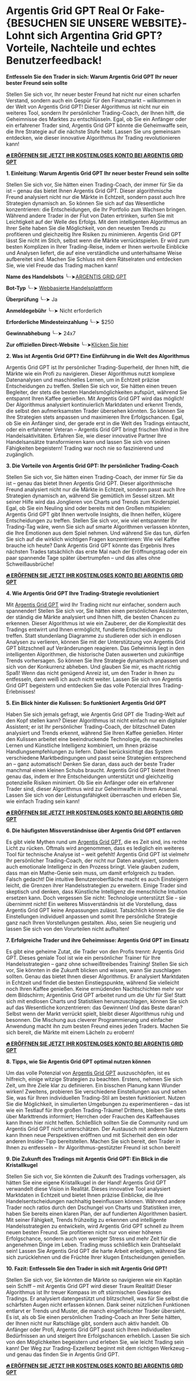 # Argentis Grid GPT Real Or Fake-{BESUCHEN SIE UNSERE WEBSITE}-Lohnt sich Argentina Grid GPT? Vorteile, Nachteile und echtes Benutzerfeedback!

**Entfesseln Sie den Trader in sich: Warum Argentis Grid GPT Ihr neuer bester Freund sein sollte**

Stellen Sie sich vor, Ihr neuer bester Freund hat nicht nur einen scharfen Verstand, sondern auch ein Gespür für den Finanzmarkt – willkommen in der Welt von Argentis Grid GPT! Dieser Algorithmus ist nicht nur ein weiteres Tool, sondern Ihr persönlicher Trading-Coach, der Ihnen hilft, die Geheimnisse des Marktes zu entschlüsseln. Egal, ob Sie ein Anfänger oder ein erfahrener Trader sind, Argentis Grid GPT könnte die Geheimwaffe sein, die Ihre Strategie auf die nächste Stufe hebt. Lassen Sie uns gemeinsam entdecken, wie dieser innovative Algorithmus Ihr Trading revolutionieren kann!

**[🔥 ERÖFFNEN SIE JETZT IHR KOSTENLOSES KONTO BEI ARGENTIS GRID GPT](https://www.cryptoalertscam.com/argentis-grid-gpt-review/)**

**1. Einleitung: Warum Argentis Grid GPT Ihr neuer bester Freund sein sollte**

Stellen Sie sich vor, Sie hätten einen Trading-Coach, der immer für Sie da ist – genau das bietet Ihnen Argentis Grid GPT. Dieser algorithmische Freund analysiert nicht nur die Märkte in Echtzeit, sondern passt auch Ihre Strategien dynamisch an. So können Sie sich auf das Wesentliche konzentrieren: die Entscheidungen, die Ihr Portfolio zum Wachsen bringen. Während andere Trader in der Flut von Daten ertrinken, surfen Sie mit Leichtigkeit auf der Welle des Erfolgs. Mit dem intelligenten Algorithmus an Ihrer Seite haben Sie die Möglichkeit, von den neuesten Trends zu profitieren und gleichzeitig Ihre Risiken zu minimieren. Argentis Grid GPT lässt Sie nicht im Stich, selbst wenn die Märkte verrücktspielen. Er wird zum besten Komplizen in Ihrer Trading-Reise, indem er Ihnen wertvolle Einblicke und Analysen liefert, die auf eine verständliche und unterhaltsame Weise aufbereitet sind. Machen Sie Schluss mit dem Rätselraten und entdecken Sie, wie viel Freude das Trading machen kann!

**Name des Handelsbots**             ╰┈➤[ARGENTIS GRID GPT](https://www.cryptoalertscam.com/argentis-grid-gpt-review/)

**Bot-Typ**                             ╰┈➤  [Webbasierte Handelsplattform](https://www.cryptoalertscam.com/argentis-grid-gpt-review/)

**Überprüfung**                             ╰┈➤   Ja

**Anmeldegebühr**                       ╰┈➤  Nicht erforderlich

**Erforderliche Mindesteinzahlung**       ╰┈➤  $250

**Gewinnabhebung**                       ╰┈➤  24x7

**Zur offiziellen Direct-Website**           ╰┈➤[Klicken Sie hier](https://www.cryptoalertscam.com/argentis-grid-gpt-review/)

**2. Was ist Argentis Grid GPT? Eine Einführung in die Welt des Algorithmus**

Argentis Grid GPT ist Ihr persönlicher Trading-Superheld, der Ihnen hilft, die Märkte wie ein Profi zu navigieren. Dieser Algorithmus nutzt komplexe Datenanalysen und maschinelles Lernen, um in Echtzeit präzise Entscheidungen zu treffen. Stellen Sie sich vor, Sie hätten einen treuen Begleiter, der stets die besten Handelsmöglichkeiten aufspürt, während Sie entspannt Ihren Kaffee genießen. Mit Argentis Grid GPT wird das möglich! Der Algorithmus analysiert kontinuierlich Marktdaten und erkennt Trends, die selbst den aufmerksamsten Trader übersehen könnten. So können Sie Ihre Strategien stets anpassen und maximieren Ihre Erfolgschancen. Egal, ob Sie ein Anfänger sind, der gerade erst in die Welt des Tradings eintaucht, oder ein erfahrener Veteran – Argentis Grid GPT bringt frischen Wind in Ihre Handelsaktivitäten. Erfahren Sie, wie dieser innovative Partner Ihre Handelsansätze transformieren kann und lassen Sie sich von seinen Fähigkeiten begeistern! Trading war noch nie so faszinierend und zugänglich.

**3. Die Vorteile von Argentis Grid GPT: Ihr persönlicher Trading-Coach**

Stellen Sie sich vor, Sie hätten einen Trading-Coach, der immer für Sie da ist – genau das bietet Ihnen Argentis Grid GPT. Dieser algorithmische Freund analysiert nicht nur die Märkte in Echtzeit, sondern passt auch Ihre Strategien dynamisch an, während Sie gemütlich im Sessel sitzen. Mit seiner Hilfe wird das Jonglieren von Charts und Trends zum Kinderspiel. Egal, ob Sie ein Neuling sind oder bereits mit den Großen mitspielen: Argentis Grid GPT gibt Ihnen wertvolle Insights, die Ihnen helfen, klügere Entscheidungen zu treffen. Stellen Sie sich vor, wie viel entspannter Ihr Trading-Tag wäre, wenn Sie sich auf smarte Algorithmen verlassen könnten, die Ihre Emotionen aus dem Spiel nehmen. Und während Sie das tun, dürfen Sie sich auf die wirklich wichtigen Fragen konzentrieren: Wie viel Kaffee brauche ich heute? Dank Argentis Grid GPT könnte das Ergebnis Ihres nächsten Trades tatsächlich das erste Mal nach der Eröffnungstag oder ein paar spannende Tage später übertrumpfen – und das alles ohne Schweißausbrüche!

**[🔥 ERÖFFNEN SIE JETZT IHR KOSTENLOSES KONTO BEI ARGENTIS GRID GPT](https://www.cryptoalertscam.com/argentis-grid-gpt-review/)**

**4. Wie Argentis Grid GPT Ihre Trading-Strategie revolutioniert**

Mit [Argentis Grid GPT](https://www.cryptoalertscam.com/argentis-grid-gpt-review/) wird Ihr Trading nicht nur einfacher, sondern auch spannender! Stellen Sie sich vor, Sie hätten einen persönlichen Assistenten, der ständig die Märkte analysiert und Ihnen hilft, die besten Chancen zu erkennen. Dieser Algorithmus ist wie ein Zauberer, der die Komplexität des Tradings entwirrt und Ihnen ermöglicht, fundierte Entscheidungen zu treffen. Statt stundenlang Diagramme zu studieren oder sich in endlosen Analysen zu verlieren, können Sie mit der Unterstützung von Argentis Grid GPT blitzschnell auf Veränderungen reagieren. Das Geheimnis liegt in den intelligenten Algorithmen, die historische Daten auswerten und zukünftige Trends vorhersagen. So können Sie Ihre Strategie dynamisch anpassen und sich von der Konkurrenz abheben. Und glauben Sie mir, es macht richtig Spaß! Wenn das nicht genügend Anreiz ist, um den Trader in Ihnen zu entfesseln, dann weiß ich auch nicht weiter. Lassen Sie sich von Argentis Grid GPT begeistern und entdecken Sie das volle Potenzial Ihres Trading-Erlebnisses!

**5. Ein Blick hinter die Kulissen: So funktioniert Argentis Grid GPT**

Haben Sie sich jemals gefragt, wie Argentis Grid GPT die Trading-Welt auf den Kopf stellen kann? Dieser Algorithmus ist nicht einfach nur ein digitaler Assistent; er ist Ihr persönlicher Trading-Coach, der blitzschnell Daten analysiert und Trends erkennt, während Sie Ihren Kaffee genießen. Hinter den Kulissen arbeitet eine beeindruckende Technologie, die maschinelles Lernen und Künstliche Intelligenz kombiniert, um Ihnen präzise Handlungsempfehlungen zu liefern. Dabei berücksichtigt das System verschiedene Marktbedingungen und passt seine Strategien entsprechend an – ganz automatisch! Denken Sie daran, dass auch der beste Trader manchmal einen kleinen Schubs braucht. Argentis Grid GPT bietet Ihnen genau das, indem er Ihre Entscheidungen unterstützt und gleichzeitig potenzielle Risiken minimiert. Ob Sie ein Anfänger oder ein erfahrener Trader sind, dieser Algorithmus wird zur Geheimwaffe in Ihrem Arsenal. Lassen Sie sich von der Leistungsfähigkeit überraschen und erleben Sie, wie einfach Trading sein kann!

**[🔥 ERÖFFNEN SIE JETZT IHR KOSTENLOSES KONTO BEI ARGENTIS GRID GPT](https://www.cryptoalertscam.com/argentis-grid-gpt-review/)**

**6. Die häufigsten Missverständnisse über Argentis Grid GPT entlarven**

Es gibt viele Mythen rund um [Argentis Grid GPT](https://www.cryptoalertscam.com/argentis-grid-gpt-review/), die es Zeit sind, ins rechte Licht zu rücken. Oftmals wird angenommen, dass es lediglich ein weiteres Tool für technische Analyse ist – weit gefehlt! Argentis Grid GPT ist vielmehr Ihr persönlicher Trading-Coach, der nicht nur Daten analysiert, sondern auch emotionale Intelligenz in den Prozess bringt. Viele glauben zudem, dass man ein Mathe-Genie sein muss, um damit erfolgreich zu traden. Falsch gedacht! Die intuitive Benutzeroberfläche macht es auch Einsteigern leicht, die Grenzen ihrer Handelsstrategien zu erweitern. Einige Trader sind skeptisch und denken, dass Künstliche Intelligenz die menschliche Intuition ersetzen kann. Doch vergessen Sie nicht: Technologie unterstützt Sie – sie übernimmt nicht! Ein weiteres Missverständnis ist die Vorstellung, dass Argentis Grid GPT keine Anpassungen zulässt. Tatsächlich können Sie die Einstellungen individuell anpassen und somit Ihre persönliche Strategie ganz nach Ihren Vorstellungen gestalten. Also, seien Sie neugierig und lassen Sie sich von den Vorurteilen nicht aufhalten!

**7. Erfolgreiche Trader und ihre Geheimnisse: Argentis Grid GPT im Einsatz**

Es gibt eine geheime Zutat, die Trader von den Profis trennt: Argentis Grid GPT. Dieses geniale Tool ist wie ein persönlicher Trainer für Ihre Handelsstrategien – ganz ohne schweißtreibendes Training! Stellen Sie sich vor, Sie könnten in die Zukunft blicken und wissen, wann Sie zuschlagen sollten. Genau das bietet Ihnen dieser Algorithmus. Er analysiert Marktdaten in Echtzeit und findet die besten Einstiegspunkte, während Sie vielleicht noch Ihren Kaffee genießen. Keine ermüdenden Nachtschichten mehr vor dem Bildschirm; Argentinis Grid GPT arbeitet rund um die Uhr für Sie! Statt sich mit endlosen Charts und Statistiken herumzuschlagen, können Sie sich auf das Wesentliche konzentrieren: das Gewinnen! Und das Beste daran? Selbst wenn der Markt verrückt spielt, bleibt dieser Algorithmus ruhig und besonnen. Die Mischung aus cleverer Programmierung und einfacher Anwendung macht ihn zum besten Freund eines jeden Traders. Machen Sie sich bereit, die Märkte mit einem Lächeln zu erobern!

**[🔥 ERÖFFNEN SIE JETZT IHR KOSTENLOSES KONTO BEI ARGENTIS GRID GPT](https://www.cryptoalertscam.com/argentis-grid-gpt-review/)**

**8. Tipps, wie Sie Argentis Grid GPT optimal nutzen können**

Um das volle Potenzial von [Argentis Grid GPT](https://www.cryptoalertscam.com/argentis-grid-gpt-review/) auszuschöpfen, ist es hilfreich, einige witzige Strategien zu beachten. Erstens, nehmen Sie sich Zeit, um Ihre Ziele klar zu definieren. Ein bisschen Planung kann Wunder wirken! Zweitens, probieren Sie verschiedene Einstellungen aus und sehen Sie, was für Ihren individuellen Trading-Stil am besten funktioniert. Nutzen Sie die Möglichkeit, in simulierten Umgebungen zu experimentieren – das ist wie ein Testlauf für Ihre großen Trading-Träume! Drittens, bleiben Sie stets über Markttrends informiert; Herrchen oder Frauchen des Kaffeehauses kann Ihnen hier nicht helfen. Schließlich sollten Sie die Community rund um Argentis Grid GPT nicht unterschätzen. Der Austausch mit anderen Nutzern kann Ihnen neue Perspektiven eröffnen und mit Sicherheit den ein oder anderen Insider-Tipp bereitstellen. Machen Sie sich bereit, den Trader in Ihnen zu entfesseln – Ihr Algorithmus-gestützter Freund ist schon bereit!

**9. Die Zukunft des Tradings mit Argentis Grid GPT: Ein Blick in die Kristallkugel**

Stellen Sie sich vor, Sie könnten die Zukunft des Tradings vorhersagen, als hätten Sie eine eigene Kristallkugel in der Hand! Argentis Grid GPT verwandelt diese Vision in Realität. Dieses innovative Tool analysiert Marktdaten in Echtzeit und bietet Ihnen präzise Einblicke, die Ihre Handelsentscheidungen nachhaltig beeinflussen können. Während andere Trader noch ratlos durch den Dschungel von Charts und Statistiken irren, haben Sie bereits einen klaren Plan, der auf fundierten Algorithmen basiert. Mit seiner Fähigkeit, Trends frühzeitig zu erkennen und intelligente Handelsstrategien zu entwickeln, wird Argentis Grid GPT schnell zu Ihrem neuen besten Freund. Sie profitieren nicht nur von einer höheren Erfolgschance, sondern auch von weniger Stress und mehr Zeit für die angenehmen Dinge im Leben. Trading muss schließlich kein Drahtseilakt sein! Lassen Sie Argentis Grid GPT die harte Arbeit erledigen, während Sie sich zurücklehnen und die Früchte Ihrer klugen Entscheidungen genießen.

**10. Fazit: Entfesseln Sie den Trader in sich mit Argentis Grid GPT!**

Stellen Sie sich vor, Sie könnten die Märkte so navigieren wie ein Kapitän sein Schiff – mit Argentis Grid GPT wird dieser Traum Realität! Dieser Algorithmus ist Ihr treuer Kompass im oft stürmischen Gewässer des Tradings. Er analysiert datengestützt und blitzschnell, was für Sie selbst die schärfsten Augen nicht erfassen können. Dank seiner nützlichen Funktionen entlarvt er Trends und Muster, die manch eingefleischter Trader übersieht. Es ist, als ob Sie einen persönlichen Trading-Coach an Ihrer Seite hätten, der Ihnen nicht nur Ratschläge gibt, sondern auch aktiv handelt. Ob Anfänger oder Profi, Argentis Grid GPT passt sich Ihren individuellen Bedürfnissen an und steigert Ihre Erfolgschancen erheblich. Lassen Sie sich von den Möglichkeiten begeistern und erleben Sie, wie leicht Trading sein kann! Der Weg zur Trading-Exzellenz beginnt mit dem richtigen Werkzeug – und genau das finden Sie in Argentis Grid GPT.

**[🔥 ERÖFFNEN SIE JETZT IHR KOSTENLOSES KONTO BEI ARGENTIS GRID GPT](https://www.cryptoalertscam.com/argentis-grid-gpt-review/)**
